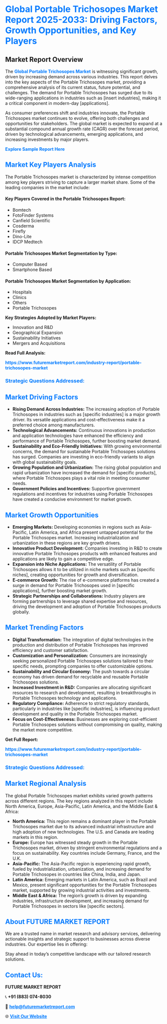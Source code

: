 <h1 style="color: #007BFF;">Global Portable Trichosopes Market Report 2025-2033: Driving Factors, Growth Opportunities, and Key Players</h1>

<section id="overview">
<h2>Market Report Overview</h2>
<p>The <a href="https://www.futuremarketreport.com/industry-report/portable-trichosopes-market" style="color: #007BFF; text-decoration: none;"><strong>Global Portable Trichosopes Market</strong></a> is witnessing significant growth, driven by increasing demand across various industries. This report delves into the key aspects of the Portable Trichosopes market, providing a comprehensive analysis of its current status, future potential, and challenges. The demand for Portable Trichosopes has surged due to its wide-ranging applications in industries such as [insert industries], making it a critical component in modern-day [applications].</p>
<p>As consumer preferences shift and industries innovate, the Portable Trichosopes market continues to evolve, offering both challenges and opportunities for stakeholders. The global market is expected to expand at a substantial compound annual growth rate (CAGR) over the forecast period, driven by technological advancements, emerging applications, and increasing investments by major players.</p>
</section>

<section id="overview">
<p><a href="https://www.futuremarketreport.com/request-sample/reportId=125092" style="color: #007BFF; text-decoration: none;"><strong>Explore Sample Report Here</strong></a></p>
</section>

<section id="key-players">
<h2 style="color: #007BFF;">Market Key Players Analysis</h2>
<p>The Portable Trichosopes market is characterized by intense competition among key players striving to capture a larger market share. Some of the leading companies in the market include:</p>
<h4>Key Players Covered in the Portable Trichosopes Report:</h4>
<ul><li>Bomtech</li><li>FotoFinder Systems</li><li>Canfield Scientific</li><li>Cosderma</li><li>Firefly</li><li>Dino-Lite</li><li>IDCP Medtech</li></ul>
<h4>Portable Trichosopes Market Segmentation by Type:</h4>
<ul><li>Computer Based</li><li>Smartphone Based</li></ul>

<h4>Portable Trichosopes Market Segmentation by Application:</h4>
<ul><li>Hospitals</li><li>Clinics</li><li>Others</li><li>Portable Trichosopes</li></ul>
<p><strong>Key Strategies Adopted by Market Players:</strong></p>
<ul>
<li>Innovation and R&D</li>
<li>Geographical Expansion</li>
<li>Sustainability Initiatives</li>
<li>Mergers and Acquisitions</li>
</ul>
</section>

<section>
<p><strong>Read Full Analysis: </strong></p><a href="https://www.futuremarketreport.com/industry-report/portable-trichosopes-market" style="color: #007BFF; text-decoration: none;"><strong>https://www.futuremarketreport.com/industry-report/portable-trichosopes-market</strong></a>
<h3 style="color: #007BFF;">Strategic Questions Addressed:</h3>
</section>

<section id="driving-factors">
<h2 style="color: #007BFF;">Market Driving Factors</h2>
<ul>
<li><strong>Rising Demand Across Industries:</strong> The increasing adoption of Portable Trichosopes in industries such as [specific industries] is a major growth driver. Its versatile applications and cost-effectiveness make it a preferred choice among manufacturers.</li>
<li><strong>Technological Advancements:</strong> Continuous innovations in production and application technologies have enhanced the efficiency and performance of Portable Trichosopes, further boosting market demand.</li>
<li><strong>Sustainability and Eco-Friendly Initiatives:</strong> With growing environmental concerns, the demand for sustainable Portable Trichosopes solutions has surged. Companies are investing in eco-friendly variants to align with global sustainability goals.</li>
<li><strong>Growing Population and Urbanization:</strong> The rising global population and rapid urbanization have increased the demand for [specific products], where Portable Trichosopes plays a vital role in meeting consumer needs.</li>
<li><strong>Government Policies and Incentives:</strong> Supportive government regulations and incentives for industries using Portable Trichosopes have created a conducive environment for market growth.</li>
</ul>
</section>

<section id="growth-opportunities">
<h2 style="color: #007BFF;">Market Growth Opportunities</h2>
<ul>
<li><strong>Emerging Markets:</strong> Developing economies in regions such as Asia-Pacific, Latin America, and Africa present untapped potential for the Portable Trichosopes market. Increasing industrialization and urbanization in these regions are key growth drivers.</li>
<li><strong>Innovative Product Development:</strong> Companies investing in R&D to create innovative Portable Trichosopes products with enhanced features and applications are likely to gain a competitive edge.</li>
<li><strong>Expansion into Niche Applications:</strong> The versatility of Portable Trichosopes allows it to be utilized in niche markets such as [specific niches], creating opportunities for growth and diversification.</li>
<li><strong>E-commerce Growth:</strong> The rise of e-commerce platforms has created a surge in demand for Portable Trichosopes used in [specific applications], further boosting market growth.</li>
<li><strong>Strategic Partnerships and Collaborations:</strong> Industry players are forming partnerships to leverage shared expertise and resources, driving the development and adoption of Portable Trichosopes products globally.</li>
</ul>
</section>

<section id="trending-factors">
<h2 style="color: #007BFF;">Market Trending Factors</h2>
<ul>
<li><strong>Digital Transformation:</strong> The integration of digital technologies in the production and distribution of Portable Trichosopes has improved efficiency and customer satisfaction.</li>
<li><strong>Customization and Personalization:</strong> Consumers are increasingly seeking personalized Portable Trichosopes solutions tailored to their specific needs, prompting companies to offer customizable options.</li>
<li><strong>Sustainability and Circular Economy:</strong> The push towards a circular economy has driven demand for recyclable and reusable Portable Trichosopes solutions.</li>
<li><strong>Increased Investment in R&D:</strong> Companies are allocating significant resources to research and development, resulting in breakthroughs in Portable Trichosopes technology and applications.</li>
<li><strong>Regulatory Compliance:</strong> Adherence to strict regulatory standards, particularly in industries like [specific industries], is influencing product development and quality in the Portable Trichosopes market.</li>
<li><strong>Focus on Cost-Effectiveness:</strong> Businesses are exploring cost-efficient Portable Trichosopes solutions without compromising on quality, making the market more competitive.</li>
</ul>
</section>

<section>
<p><strong>Get Full Report: </strong></p><a href="https://www.futuremarketreport.com/industry-report/portable-trichosopes-market" style="color: #007BFF; text-decoration: none;"><strong>https://www.futuremarketreport.com/industry-report/portable-trichosopes-market</strong></a>
<h3 style="color: #007BFF;">Strategic Questions Addressed:</h3>
</section>


<section id="regional-analysis">
<h2 style="color: #007BFF;">Market Regional Analysis</h2>
<p>The global Portable Trichosopes market exhibits varied growth patterns across different regions. The key regions analyzed in this report include North America, Europe, Asia-Pacific, Latin America, and the Middle East & Africa:</p>
<ul>
<li><strong>North America:</strong> This region remains a dominant player in the Portable Trichosopes market due to its advanced industrial infrastructure and high adoption of new technologies. The U.S. and Canada are leading markets in this region.</li>
<li><strong>Europe:</strong> Europe has witnessed steady growth in the Portable Trichosopes market, driven by stringent environmental regulations and a focus on sustainability. Key countries include Germany, France, and the U.K.</li>
<li><strong>Asia-Pacific:</strong> The Asia-Pacific region is experiencing rapid growth, fueled by industrialization, urbanization, and increasing demand for Portable Trichosopes in countries like China, India, and Japan.</li>
<li><strong>Latin America:</strong> Emerging markets in Latin America, such as Brazil and Mexico, present significant opportunities for the Portable Trichosopes market, supported by growing industrial activities and investments.</li>
<li><strong>Middle East & Africa:</strong> The region’s growth is driven by expanding industries, infrastructure development, and increasing demand for Portable Trichosopes in sectors like [specific sectors].</li>
</ul>
</section>

<footer>
<h2 style="color: #007BFF;">About FUTURE MARKET REPORT</h2>
<p>We are a trusted name in market research and advisory services, delivering actionable insights and strategic support to businesses across diverse industries. Our expertise lies in offering:</p>

<p>Stay ahead in today’s competitive landscape with our tailored research solutions.</p>

<h2 style="color: #007BFF;">Contact Us:</h2>
<p><strong>FUTURE MARKET REPORT</strong></p>
<p>📞 <strong>+91 (883) 074-8030</strong></p>
<p>📧 <strong><a href="mailto:help@futuremarketreport.com" style="color: #007BFF;">help@futuremarketreport.com</a></strong></p>
<p>🌐 <strong><a href="https://www.futuremarketreport.com/" style="color: #007BFF;">Visit Our Website</a></strong></p>
</footer>